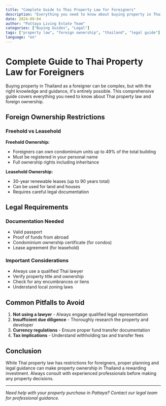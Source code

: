 ```yaml
---
title: "Complete Guide to Thai Property Law for Foreigners"
description: "Everything you need to know about buying property in Thailand as a foreigner. Ownership structures, legal requirements, and important considerations."
date: 2024-09-04
author: "Pattaya Living Estate Team"
categories: ["Buying Guides", "Legal"]
tags: ["property law", "foreign ownership", "thailand", "legal guide"]
language: "en"
---
```


# Complete Guide to Thai Property Law for Foreigners

Buying property in Thailand as a foreigner can be complex, but with the right knowledge and guidance, it's entirely possible. This comprehensive guide covers everything you need to know about Thai property law and foreign ownership.

## Foreign Ownership Restrictions

### Freehold vs Leasehold

**Freehold Ownership:**
- Foreigners can own condominium units up to 49% of the total building
- Must be registered in your personal name
- Full ownership rights including inheritance

**Leasehold Ownership:**
- 30-year renewable leases (up to 90 years total)
- Can be used for land and houses
- Requires careful legal documentation

## Legal Requirements

### Documentation Needed
- Valid passport
- Proof of funds from abroad
- Condominium ownership certificate (for condos)
- Lease agreement (for leasehold)

### Important Considerations
- Always use a qualified Thai lawyer
- Verify property title and ownership
- Check for any encumbrances or liens
- Understand local zoning laws

## Common Pitfalls to Avoid

1. **Not using a lawyer** - Always engage qualified legal representation
2. **Insufficient due diligence** - Thoroughly research the property and developer
3. **Currency regulations** - Ensure proper fund transfer documentation
4. **Tax implications** - Understand withholding tax and transfer fees

## Conclusion

While Thai property law has restrictions for foreigners, proper planning and legal guidance can make property ownership in Thailand a rewarding investment. Always consult with experienced professionals before making any property decisions.

---

*Need help with your property purchase in Pattaya? Contact our legal team for professional guidance.*
